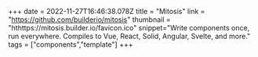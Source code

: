 +++
date = 2022-11-27T16:46:38.078Z
title = "Mitosis"
link = "https://github.com/builderio/mitosis"
thumbnail = "hthttps://mitosis.builder.io/favicon.ico"
snippet="Write components once, run everywhere. Compiles to Vue, React, Solid, Angular, Svelte, and more."
tags = ["components","template"]
+++
